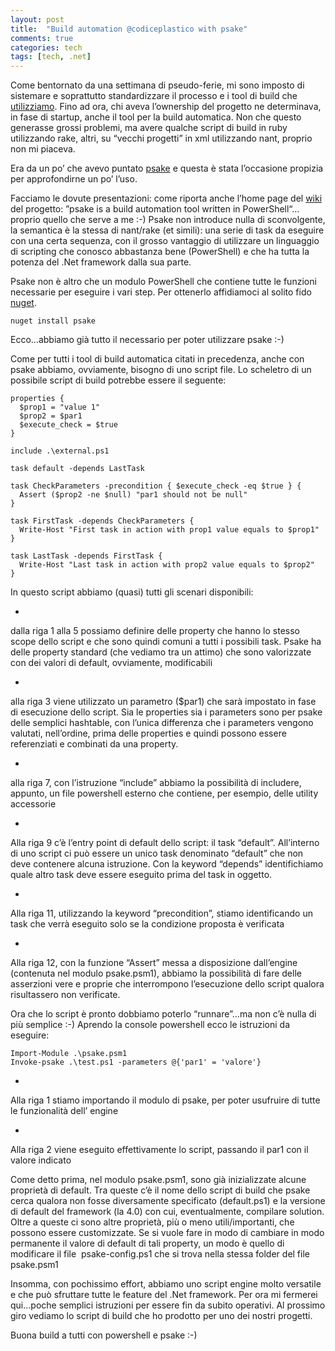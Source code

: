 ```yaml
---
layout: post
title:  "Build automation @codiceplastico with psake"
comments: true
categories: tech
tags: [tech, .net]
---
```



Come bentornato da una settimana di pseudo-ferie, mi sono imposto di sistemare e soprattutto standardizzare il processo e i tool di build che [utilizziamo](http://www.codiceplastico.com). Fino ad ora, chi aveva l&#8217;ownership del progetto ne determinava, in fase di startup, anche il tool per la build automatica. Non che questo generasse grossi problemi, ma avere qualche script di build in ruby utilizzando rake, altri, su &#8220;vecchi progetti&#8221; in xml utilizzando nant, proprio non mi piaceva.

Era da un po&#8217; che avevo puntato [psake](https://github.com/psake/psake) e questa è stata l&#8217;occasione propizia per approfondirne un po&#8217; l&#8217;uso.

Facciamo le dovute presentazioni: come riporta anche l&#8217;home page del [wiki](https://github.com/psake/psake/wiki/What-Is-psake%3F) del progetto: &#8221;psake is a build automation tool written in PowerShell&#8220;&#8230;proprio quello che serve a me :-)
Psake non introduce nulla di sconvolgente, la semantica è la stessa di nant/rake (et simili): una serie di task da eseguire con una certa sequenza, con il grosso vantaggio di utilizzare un linguaggio di scripting che conosco abbastanza bene (PowerShell) e che ha tutta la potenza del .Net framework dalla sua parte.

Psake non è altro che un modulo PowerShell che contiene tutte le funzioni necessarie per eseguire i vari step. Per ottenerlo affidiamoci al solito fido [nuget](http://nuget.codeplex.com/).

```
nuget install psake

```

Ecco&#8230;abbiamo già tutto il necessario per poter utilizzare psake :-)

Come per tutti i tool di build automatica citati in precedenza, anche con psake abbiamo, ovviamente, bisogno di uno script file. Lo scheletro di un possibile script di build potrebbe essere il seguente:

```
properties { 
  $prop1 = "value 1"
  $prop2 = $par1 
  $execute_check = $true
}

include .\external.ps1

task default -depends LastTask

task CheckParameters -precondition { $execute_check -eq $true } {
  Assert ($prop2 -ne $null) "par1 should not be null"
}

task FirstTask -depends CheckParameters {
  Write-Host "First task in action with prop1 value equals to $prop1"
}

task LastTask -depends FirstTask {
  Write-Host "Last task in action with prop2 value equals to $prop2"
}

```

In questo script abbiamo (quasi) tutti gli scenari disponibili:

- 
dalla riga 1 alla 5 possiamo definire delle property che hanno lo stesso scope dello script e che sono quindi comuni a tutti i possibili task. Psake ha delle property standard (che vediamo tra un attimo) che sono valorizzate con dei valori di default, ovviamente, modificabili

- 
alla riga 3 viene utilizzato un parametro ($par1) che sarà impostato in fase di esecuzione dello script. Sia le properties sia i parameters sono per psake delle semplici hashtable, con l&#8217;unica differenza che i parameters vengono valutati, nell&#8217;ordine, prima delle properties e quindi possono essere referenziati e combinati da una property.

- 
alla riga 7, con l&#8217;istruzione &#8220;include&#8221; abbiamo la possibilità di includere, appunto, un file powershell esterno che contiene, per esempio, delle utility accessorie

- 
Alla riga 9 c&#8217;è l&#8217;entry point di default dello script: il task &#8220;default&#8221;. All&#8217;interno di uno script ci può essere un unico task denominato &#8220;default&#8221; che non deve contenere alcuna istruzione. Con la keyword &#8220;depends&#8221; identifichiamo quale altro task deve essere eseguito prima del task in oggetto.

- 
Alla riga 11, utilizzando la keyword &#8220;precondition&#8221;, stiamo identificando un task che verrà eseguito solo se la condizione proposta è verificata

- 
Alla riga 12, con la funzione &#8220;Assert&#8221; messa a disposizione dall&#8217;engine (contenuta nel modulo psake.psm1), abbiamo la possibilità di fare delle asserzioni vere e proprie che interrompono l&#8217;esecuzione dello script qualora risultassero non verificate.



Ora che lo script è pronto dobbiamo poterlo &#8220;runnare&#8221;&#8230;ma non c&#8217;è nulla di più semplice :-)
Aprendo la console powershell ecco le istruzioni da eseguire:

```
Import-Module .\psake.psm1
Invoke-psake .\test.ps1 -parameters @{'par1' = 'valore'}

```

- 
Alla riga 1 stiamo importando il modulo di psake, per poter usufruire di tutte le funzionalità dell&#8217; engine

- 
Alla riga 2 viene eseguito effettivamente lo script, passando il par1 con il valore indicato



Come detto prima, nel modulo psake.psm1, sono già inizializzate alcune proprietà di default. Tra queste c&#8217;è il nome dello script di build che psake cerca qualora non fosse diversamente specificato (default.ps1) e la versione di default del framework (la 4.0) con cui, eventualmente, compilare solution.
Oltre a queste ci sono altre proprietà, più o meno utili/importanti, che possono essere customizzate. Se si vuole fare in modo di cambiare in modo permanente il valore di default di tali property, un modo è quello di modificare il file  psake-config.ps1 che si trova nella stessa folder del file psake.psm1

Insomma, con pochissimo effort, abbiamo uno script engine molto versatile e che può sfruttare tutte le feature del .Net framework.
Per ora mi fermerei qui&#8230;poche semplici istruzioni per essere fin da subito operativi. Al prossimo giro vediamo lo script di build che ho prodotto per uno dei nostri progetti.

Buona build a tutti con powershell e psake :-)

